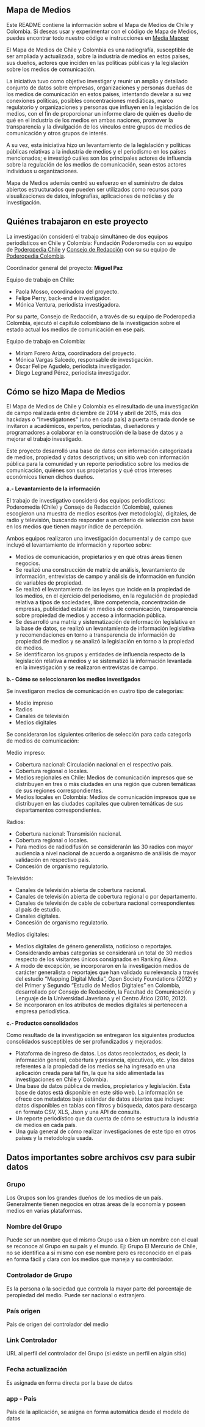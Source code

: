 <h2>Mapa de Medios</h2>
<p>Este README contiene la información sobre el Mapa de Medios de Chile y Colombia. Si deseas usar y experimentar con el código de Mapa de Medios, puedes encontrar todo nuestro código e instrucciones en <a href="https://github.com/poderomedia/mapa-de-medios">Media Mapper</a></p>
<p>El Mapa de Medios de Chile y Colombia es una radiografía, susceptible de ser ampliada y actualizada, sobre la industria de medios en estos países, sus dueños, actores que inciden en las políticas públicas y la legislación sobre los medios de comunicación.</p>
<p>La iniciativa tuvo como objetivo investigar y reunir un amplio y detallado conjunto de datos sobre empresas, organizaciones y personas dueñas de los medios de comunicación en estos países, intentando develar a su vez conexiones políticas, posibles concentraciones mediáticas, marco regulatorio y organizaciones y personas que influyen en la legislación de los medios, con el fin de proporcionar un informe claro de quién es dueño de qué en el industria de los medios en ambas naciones, promover la transparencia y la divulgación de los vínculos entre grupos de medios de comunicación y otros grupos de interés.</p>
<p>A su vez, esta iniciativa hizo un levantamiento de la legislación y políticas públicas relativas a la industria de medios y el periodismo en los países mencionados; e investigó cuáles son los principales actores de influencia sobre la regulación de los medios de comunicación, sean estos actores individuos u organizaciones.</p> 
<p>Mapa de Medios además centró su esfuerzo en el suministro de datos abiertos estructurados que pueden ser utilizados como recursos para visualizaciones de datos, infografías, aplicaciones de noticias y de investigación.</p>
<h2>Quiénes trabajaron en este proyecto</h2>
<p>La investigación consideró el trabajo simultáneo de dos equipos periodísticos en Chile y Colombia: Fundación Poderomedia con su equipo de <a href="http://www.poderopedia.org/cl/">Poderopedia Chile</a> y <a href="http://consejoderedaccion.org/">Consejo de Redacción</a> con su su equipo de <a href="http://www.poderopedia.org/co/">Poderopedia Colombia</a>.</p>
<p>Coordinador general del proyecto: <b>Miguel Paz</b></p> 
<p>Equipo de trabajo en Chile:</p>
<ul>
<li>Paola Mosso, coordinadora del proyecto.</li>
<li>Felipe Perry, back-end e investigador.</li>
<li>Mónica Ventura, periodista investigadora.</li>
</ul>
<p>Por su parte, Consejo de Redacción, a través de su equipo de Poderopedia Colombia, ejecutó el capítulo colombiano de la investigación sobre el estado actual los medios de comunicación en ese país.</p>
<p>Equipo de trabajo en Colombia:</p>
<ul>
<li>Miriam Forero Ariza, coordinadora del proyecto.</li>
<li>Mónica Vargas Salcedo, responsable de investigación.</li>
<li>Óscar Felipe Agudelo, periodista investigador.</li>
<li>Diego Legrand Pérez, periodista investigador.</li>
</ul>
<h2>Cómo se hizo Mapa de Medios</h2>
<p>El Mapa de Medios de Chile y Colombia es el resultado de una investigación de campo realizada entre diciembre de 2014  y abril de 2015, más dos hackdays o “Investigatones” (uno en cada país) a puerta cerrada donde se invitaron a académicos, expertos, periodistas, diseñadores y programadores a colaborar en la construcción de la base de datos y a mejorar el trabajo investigado.</p>
<p>Este proyecto desarrolló una base de datos con información categorizada de medios, propiedad y datos descriptivos; un sitio web con información pública para la comunidad y un reporte periodístico sobre los medios de comunicación, quiénes son sus propietarios y qué otros intereses económicos tienen dichos dueños.</p> 
<p><b>a.- Levantamiento de la información</b></p>
<p>El trabajo de investigativo consideró dos equipos periodísticos: Poderomedia (Chile) y Consejo de Redacción (Colombia), quienes escogieron una muestra de medios escritos (ver metodología), digitales, de radio y televisión, buscando responder a un criterio de selección con base en los medios que tienen mayor índice de percepción.</p> 
<p>Ambos equipos realizaron una investigación documental y de campo que incluyó el levantamiento de información y reporteo sobre:</p>
<ul><li>Medios de comunicación, propietarios y en qué otras áreas tienen negocios.</li> 
<li>Se realizó una construcción de matriz de análisis, levantamiento de información, entrevistas de campo y análisis de información en función de variables de propiedad.</li>
<li>Se realizó el levantamiento de las leyes que incide en la propiedad de los medios, en el ejercicio del periodismo, en la regulación de propiedad relativa a tipos de sociedades, libre competencia, concentración de empresas, publicidad estatal en medios de comunicación, transparencia sobre propiedad de medios y  acceso a información pública.</li>
<li>Se desarrolló una matriz y sistematización de información legislativa en la base de datos, se realizó un levantamiento de información legislativa y recomendaciones en torno a transparencia de información de propiedad de medios y se analizó la legislación en torno a la propiedad de medios.</li>
<li>Se identificaron los grupos y entidades de influencia respecto de la legislación relativa a medios y se sistematizó la información levantada en la investigación y se realizaron entrevistas de campo.</li></ul>
<p><b>b.- Cómo se seleccionaron los medios investigados</b></p>
<p>Se investigaron medios de comunicación en cuatro tipo de categorías:</p>
<ul><li>Medio impreso</li>
<li>Radios</li>
<li>Canales de televisión</li>
<li>Medios digitales</li></ul>
<p>Se consideraron los siguientes criterios de selección para cada categoría de medios de comunicación:</p>
<p>Medio impreso:</p>
<ul>
<li>Cobertura nacional: Circulación nacional en el respectivo país.</li>
<li>Cobertura regional o locales.</li>
<li>Medios regionales en Chile: Medios de comunicación impresos que se distribuyen en tres o más ciudades en una región que cubren temáticas de sus regiones correspondientes.</li>
<li>Medios locales en Colombia: Medios de comunicación impresos que se distribuyen en las ciudades capitales que cubren temáticas de sus departamentos correspondientes.</li></ul>
<p>Radios:</p>
<ul><li>Cobertura nacional: Transmisión nacional.</li>
<li>Cobertura regional o locales.</li>
<li>Para medios de radiodifusión se considerarán las 30 radios con mayor audiencia a nivel nacional de acuerdo a organismo de análisis de mayor validación en respectivo país.</li>
<li>Concesión de organismo regulatorio.</li></ul>
<p>Televisión:</p>
<ul><li>Canales de televisión abierta de cobertura nacional.</li>
<li>Canales de televisión abierta de cobertura regional o por departamento.</li>
<li>Canales de televisión de cable de cobertura nacional correspondientes al país de estudio.</li>
<li>Canales digitales.</li>
<li>Concesión de organismo regulatorio.</li></ul>
<p>Medios digitales:</p>
<ul><li>Medios digitales de género generalista, noticioso o reportajes.</li>
<li>Considerando ambas categorías se considerará un total de 30 medios respecto de los visitantes únicos consignados en Ranking Alexa.</li> 
<li>A modo de excepción, se incorporaron en la investigación medios de carácter generalista o reportajes que han validado su relevancia a través del estudio “Mapping Digital Media”, Open Society Foundations (2012) y del Primer y Segundo “Estudio de Medios Digitales” en Colombia, desarrollado por Consejo de Redacción, la Facultad de Comunicación y Lenguaje de la Universidad Javeriana y el Centro Ático (2010, 2012).</li>
<li>Se incorporaron en los atributos de medios digitales si pertenecen a empresa periodística.</li></ul>
<p><b>c.- Productos consolidados</b></p>
<p>Como resultado de la investigación se entregaron los siguientes productos consolidados susceptibles de ser profundizados y mejorados:</p>
<ul>
<li>Plataforma de ingreso de datos. Los datos recolectados, es decir, la información general, cobertura y presencia, ejecutivos, etc. y los datos referentes a la propiedad de los medios se ha ingresado en una aplicación creada para tal fin, la que ha sido alimentada las investigaciones en Chile y Colombia.</li>
<li>Una base de datos pública de medios, propietarios y legislación. Esta base de datos está disponible en este sitio web. La información se ofrece con metadatos bajo estándar de datos abiertos que incluye: datos disponibles en tablas con filtros y búsqueda, datos para descarga en formato CSV, XLS, Json y una API de consulta.</li> 
<li>Un reporte periodístico que da cuenta de cómo se estructura la industria de medios en cada país.</li> 
<li>Una guía general de cómo realizar investigaciones de este tipo en otros países y la metodología usada.</li>
</ul>

<h2>Datos importantes sobre archivos csv para subir datos</h2>
<h3>Grupo</h3>
<p>Los Grupos son los grandes dueños de los medios de un país. Generalmente tienen negocios en otras áreas de la economía y poseen medios en varias plataformas.</p>
<h3>Nombre del Grupo</h3>
<p>Puede ser un nombre que el mismo Grupo usa o bien un nombre con el cual se reconoce al Grupo en su país y el mundo. Ej: Grupo El Mercurio de Chile, no se identifica a sí mismo con ese nombre pero es reconocido en el país en forma fácil y clara con los medios que maneja y su controlador.</p>
<h3>Controlador de Grupo</h3>
<p>Es la persona o la sociedad que controla la mayor parte del porcentaje de peropiedad del medio. Puede ser nacional o extranjero.</p>
<h3>País origen</h3>
<p>País de origen del controlador del medio</p>
<h3>Link Controlador</h3>
<p>URL al perfil del controlador del Grupo (si existe un perfil en algún sitio)</p>
<h3>Fecha actualización</h3>
<p>Es asignada en forma directa por la base de datos</p>
<h3>app - País</h3>
<p>País de la aplicación, se asigna en forma automática desde el modelo de datos</p>

